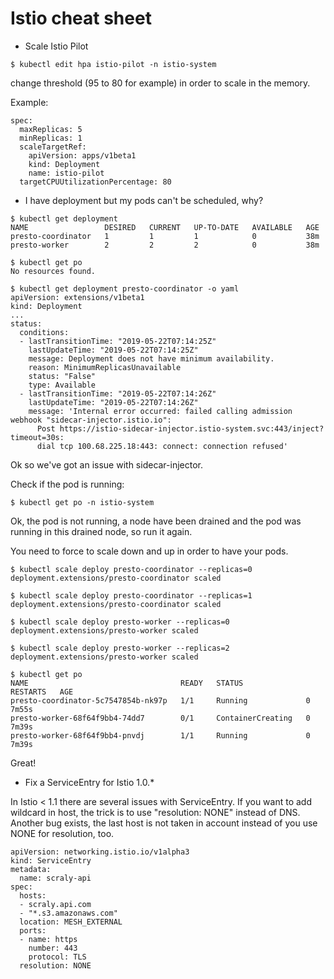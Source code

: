 # Istio cheat sheet

* Scale Istio Pilot

`$ kubectl edit hpa istio-pilot -n istio-system`

change threshold (95 to 80 for example) in order to scale in the memory.

Example:

```
spec:
  maxReplicas: 5
  minReplicas: 1
  scaleTargetRef:
    apiVersion: apps/v1beta1
    kind: Deployment
    name: istio-pilot
  targetCPUUtilizationPercentage: 80
```

* I have deployment but my pods can't be scheduled, why?

```
$ kubectl get deployment
NAME                 DESIRED   CURRENT   UP-TO-DATE   AVAILABLE   AGE
presto-coordinator   1         1         1            0           38m
presto-worker        2         2         2            0           38m

$ kubectl get po
No resources found.

$ kubectl get deployment presto-coordinator -o yaml
apiVersion: extensions/v1beta1
kind: Deployment
...
status:
  conditions:
  - lastTransitionTime: "2019-05-22T07:14:25Z"
    lastUpdateTime: "2019-05-22T07:14:25Z"
    message: Deployment does not have minimum availability.
    reason: MinimumReplicasUnavailable
    status: "False"
    type: Available
  - lastTransitionTime: "2019-05-22T07:14:26Z"
    lastUpdateTime: "2019-05-22T07:14:26Z"
    message: 'Internal error occurred: failed calling admission webhook "sidecar-injector.istio.io":
      Post https://istio-sidecar-injector.istio-system.svc:443/inject?timeout=30s:
      dial tcp 100.68.225.18:443: connect: connection refused'
```

Ok so we've got an issue with sidecar-injector.

Check if the pod is running:

`$ kubectl get po -n istio-system`

Ok, the pod is not running, a node have been drained and the pod was running in this drained node, so run it again.

You need to force to scale down and up in order to have your pods.

```
$ kubectl scale deploy presto-coordinator --replicas=0
deployment.extensions/presto-coordinator scaled

$ kubectl scale deploy presto-coordinator --replicas=1
deployment.extensions/presto-coordinator scaled

$ kubectl scale deploy presto-worker --replicas=0
deployment.extensions/presto-worker scaled

$ kubectl scale deploy presto-worker --replicas=2
deployment.extensions/presto-worker scaled

$ kubectl get po
NAME                                  READY   STATUS              RESTARTS   AGE
presto-coordinator-5c7547854b-nk97p   1/1     Running             0          7m55s
presto-worker-68f64f9bb4-74dd7        0/1     ContainerCreating   0          7m39s
presto-worker-68f64f9bb4-pnvdj        1/1     Running             0          7m39s
```

Great!

* Fix a ServiceEntry for Istio 1.0.*

In Istio < 1.1 there are several issues with ServiceEntry.
If you want to add wildcard in host, the trick is to use "resolution: NONE" instead of DNS.
Another bug exists, the last host is not taken in account instead of you use NONE for resolution, too.

```
apiVersion: networking.istio.io/v1alpha3
kind: ServiceEntry
metadata:
  name: scraly-api
spec:
  hosts:
  - scraly.api.com
  - "*.s3.amazonaws.com"
  location: MESH_EXTERNAL
  ports:
  - name: https
    number: 443
    protocol: TLS
  resolution: NONE
```
